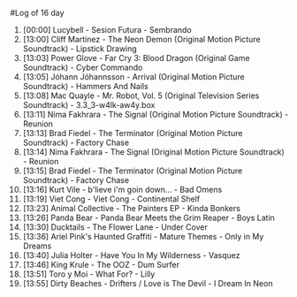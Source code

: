 #Log of 16 day

1. [00:00] Lucybell - Sesion Futura - Sembrando
1. [13:00] Cliff Martinez - The Neon Demon (Original Motion Picture Soundtrack) - Lipstick Drawing
1. [13:03] Power Glove - Far Cry 3: Blood Dragon (Original Game Soundtrack) - Cyber Commando
1. [13:05] Jóhann Jóhannsson - Arrival (Original Motion Picture Soundtrack) - Hammers And Nails
1. [13:08] Mac Quayle - Mr. Robot, Vol. 5 (Original Television Series Soundtrack) - 3.3_3-w4lk-aw4y.box
1. [13:11] Nima Fakhrara - The Signal (Original Motion Picture Soundtrack) - Reunion
1. [13:13] Brad Fiedel - The Terminator (Original Motion Picture Soundtrack) - Factory Chase
1. [13:14] Nima Fakhrara - The Signal (Original Motion Picture Soundtrack) - Reunion
1. [13:15] Brad Fiedel - The Terminator (Original Motion Picture Soundtrack) - Factory Chase
1. [13:16] Kurt Vile - b'lieve i'm goin down... - Bad Omens
1. [13:19] Viet Cong - Viet Cong - Continental Shelf
1. [13:23] Animal Collective - The Painters EP - Kinda Bonkers
1. [13:26] Panda Bear - Panda Bear Meets the Grim Reaper - Boys Latin
1. [13:30] Ducktails - The Flower Lane - Under Cover
1. [13:36] Ariel Pink's Haunted Graffiti - Mature Themes - Only in My Dreams
1. [13:40] Julia Holter - Have You In My Wilderness - Vasquez
1. [13:46] King Krule - The OOZ - Dum Surfer
1. [13:51] Toro y Moi - What For? - Lilly
1. [13:55] Dirty Beaches - Drifters / Love is The Devil - I Dream In Neon

